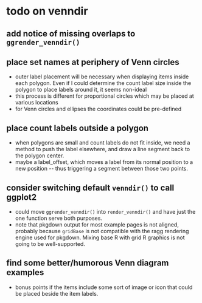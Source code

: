 
# todo on venndir

## add notice of missing overlaps to `ggrender_venndir()`

## place set names at periphery of Venn circles

* outer label placement will be necessary when displaying
items inside each polygon. Even if I could determine the
count label size inside the polygon to place labels around
it, it seems non-ideal
* this process is different for proportional circles
which may be placed at various locations
* for Venn circles and ellipses the coordinates could
be pre-defined

## place count labels outside a polygon

* when polygons are small and count labels do not fit inside,
we need a method to push the label elsewhere, and draw a
line segment back to the polygon center.
* maybe a label_offset, which moves a label from its normal
position to a new position -- thus triggering a segment
between those two points.

## consider switching default `venndir()` to call ggplot2

* could move `ggrender_venndir()` into `render_venndir()` and
have just the one function serve both purposes.
* note that pkgdown output for most example pages is not
aligned, probably because `gridBase` is not compatible with
the ragg rendering engine used for pkgdown. Mixing base R
with grid R graphics is not going to be well-supported.


## find some better/humorous Venn diagram examples

* bonus points if the items include some sort of image
or icon that could be placed beside the item labels.
